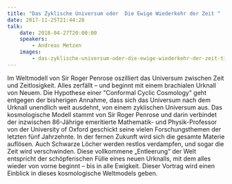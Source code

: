 ```yaml
---
title: "Das Zyklische Universum oder  Die Ewige Wiederkehr der Zeit "
date: 2017-11-25T21:44:28
talk:
    date: 2018-04-27T20:00:00
    speakers:
        - Andreas Metzen
    images:
        - das-zyklische-universum-oder-die-ewige-wiederkehr-der-zeit-title.jpg
---
```

Im Weltmodell von Sir Roger Penrose oszilliert das Universum zwischen Zeit und Zeitlosigkeit. Alles zerfällt – und beginnt mit einem brachialen Urknall von Neuem. Die Hypothese einer "Conformal Cyclic Cosmology" geht entgegen der bisherigen Annahme, dass sich das Universum nach dem Urknall unendlich weit ausdehnt, von einem zyklischen Universum aus. Das kosmologische Modell stammt von Sir Roger Penrose und darin verbindet der inzwischen 86-Jährige emeritierte Mathematik- und Physik-Professor von der University of Oxford geschickt seine vielen Forschungsthemen der letzten fünf Jahrzehnte. In der fernen Zukunft wird sich die gesamte Materie auflösen. Auch Schwarze Löcher werden restlos verdampfen, und sogar die Zeit wird verschwinden. Diese vollkommene „Entleerung“ der Welt entspricht der schöpferischen Fülle eines neuen Urknalls, mit dem alles wieder von vorne beginnt – bis in alle Ewigkeit. Dieser Vortrag wird einen Einblick in dieses kosmologische Weltmodels geben.

